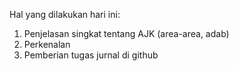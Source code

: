 Hal yang dilakukan hari ini:
1. Penjelasan singkat tentang AJK (area-area, adab)
2. Perkenalan
3. Pemberian tugas jurnal di github
